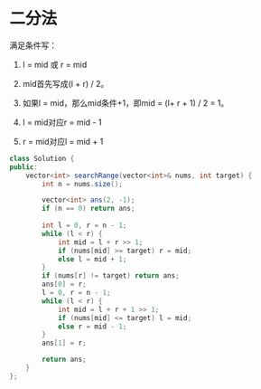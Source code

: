 # 二分法

满足条件写：

1. l = mid 或 r = mid

2. mid首先写成(l + r) / 2。

3. 如果l = mid，那么mid条件+1，即mid = (l+ r + 1) / 2 = 1。

4. l = mid对应r = mid - 1

5. r = mid对应l = mid + 1



```java
class Solution {
public:
    vector<int> searchRange(vector<int>& nums, int target) {
        int n = nums.size();

        vector<int> ans(2, -1);
        if (n == 0) return ans;
        
        int l = 0, r = n - 1;
        while (l < r) {
            int mid = l + r >> 1;
            if (nums[mid] >= target) r = mid;
            else l = mid + 1;
        }
        if (nums[r] != target) return ans;
        ans[0] = r;
        l = 0, r = n - 1;
        while (l < r) {
            int mid = l + r + 1 >> 1;
            if (nums[mid] <= target) l = mid;
            else r = mid - 1;
        }
        ans[1] = r;

        return ans;
    }
};
```
